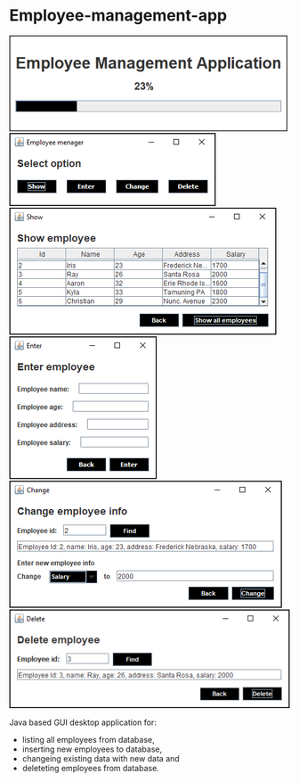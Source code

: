 # Employee-management-app

<img src="images/Splash.png" width="500">
<img src="images/Select.png">
<img src="images/Show.png">
<img src="images/Enter.png">
<img src="images/Change.png">
<img src="images/Delete.png">



Java based GUI desktop application for:
* listing all employees from database, 
* inserting new employees to database,
* changeing existing data with new data and 
* deleteting employees from database.

